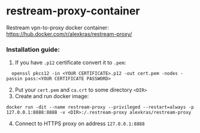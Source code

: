 # restream-proxy-container
Restream vpn-to-proxy docker container: https://hub.docker.com/r/alexkras/restream-proxy/

### Installation guide:
1. If you have `.p12` certificate convert it to `.pem`:
  ```
    openssl pkcs12 -in <YOUR CERTIFICATE>.p12 -out cert.pem -nodes -passin pass:<YOUR CERTIFICATE PASSWORD>
  ```
2. Put your `cert.pem` and `ca.crt` to some directory `<DIR>`
3. Create and run docker image:
  ```
  docker run -dit --name restream-proxy --privileged --restart=always -p 127.0.0.1:8888:8888 -v <DIR>:/.restream-proxy alexkras/restream-proxy
  ```
4. Connect to HTTPS proxy on address `127.0.0.1:8888`
